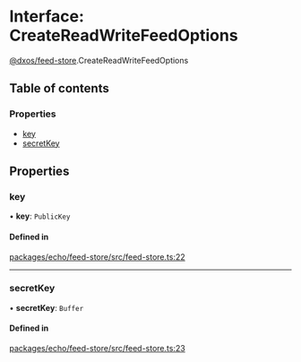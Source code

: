 # Interface: CreateReadWriteFeedOptions

[@dxos/feed-store](../modules/dxos_feed_store.md).CreateReadWriteFeedOptions

## Table of contents

### Properties

- [key](dxos_feed_store.CreateReadWriteFeedOptions.md#key)
- [secretKey](dxos_feed_store.CreateReadWriteFeedOptions.md#secretkey)

## Properties

### key

• **key**: `PublicKey`

#### Defined in

[packages/echo/feed-store/src/feed-store.ts:22](https://github.com/dxos/dxos/blob/32ae9b579/packages/echo/feed-store/src/feed-store.ts#L22)

___

### secretKey

• **secretKey**: `Buffer`

#### Defined in

[packages/echo/feed-store/src/feed-store.ts:23](https://github.com/dxos/dxos/blob/32ae9b579/packages/echo/feed-store/src/feed-store.ts#L23)
